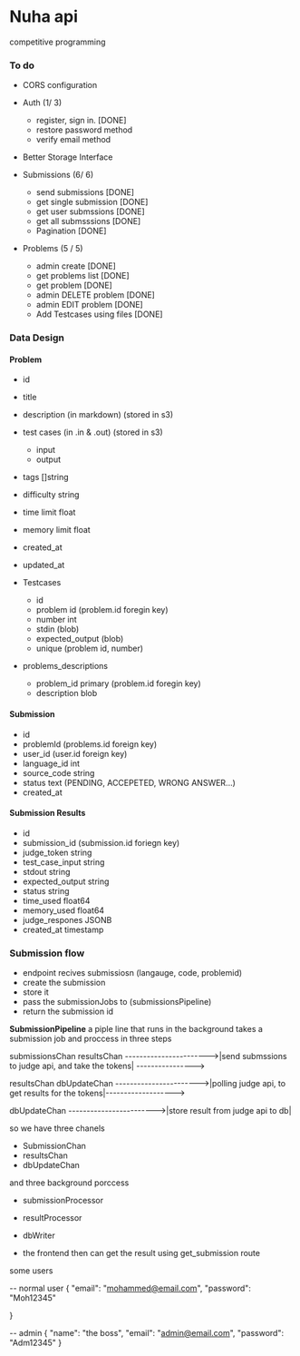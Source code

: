 # Nuha api

competitive programming



### To do


- CORS configuration
- Auth (1/ 3)
  - register, sign in. [DONE]
  - restore password method
  - verify email method


- Better Storage Interface


- Submissions (6/ 6)
  - send submissions [DONE]
  - get single submission [DONE]
  - get user submssions [DONE]
  - get all submsssions [DONE]
  - Pagination [DONE]

- Problems (5 / 5)
  - admin create [DONE]
  - get problems list [DONE]
  - get problem [DONE]
  - admin DELETE problem [DONE]
  - admin EDIT problem [DONE]
  - Add Testcases using files [DONE]



### Data Design

#### Problem

- id
- title
- description (in markdown) (stored in s3)
- test cases (in .in & .out) (stored in s3)
  - input
  - output
- tags []string
- difficulty string
- time limit float
- memory limit float
- created_at
- updated_at

- Testcases
  - id
  - problem id (problem.id foregin key)
  - number int
  - stdin (blob)
  - expected_output (blob)
  - unique (problem id, number)

- problems_descriptions
  - problem_id primary (problem.id foregin key)
  - description blob


#### Submission
- id
- problemId (problems.id foreign key)
- user_id (user.id foreign key)
- language_id int
- source_code string
- status text (PENDING, ACCEPETED, WRONG ANSWER...)
- created_at


#### Submission Results
- id
- submission_id (submission.id foriegn key)
- judge_token string
- test_case_input string
- stdout string
- expected_output string
- status string
- time_used float64
- memory_used float64
- judge_respones JSONB
- created_at timestamp





### Submission flow

- endpoint recives submissiosn (langauge, code, problemid)
- create the submission
- store it
- pass the submissionJobs to (submissionsPipeline)
- return the submission id

**SubmissionPipeline**
a piple line that runs in the background
takes a submission job and proccess in three steps


submissionsChan                                                               resultsChan
----------------------->|send submssions to judge api, and take the tokens| ---------------->

resultsChan                                                                  dbUpdateChan
----------------------->|polling judge api, to get results for the tokens|------------------->

dbUpdateChan
------------------------>|store result from judge api to db|


so we have three chanels
- SubmissionChan
- resultsChan
- dbUpdateChan

and three background porccess
- submissionProcessor
- resultProcessor
- dbWriter







- the frontend then can get the result using get_submission route

some users

-- normal user
{
    "email": "mohammed@email.com",
    "password": "Moh12345"

}


-- admin
{
    "name": "the boss",
    "email": "admin@email.com",
    "password": "Adm12345"
}
